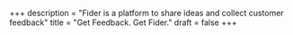 +++
description = "Fider is a platform to share ideas and collect customer feedback"
title = "Get Feedback. Get Fider."
draft = false
+++
